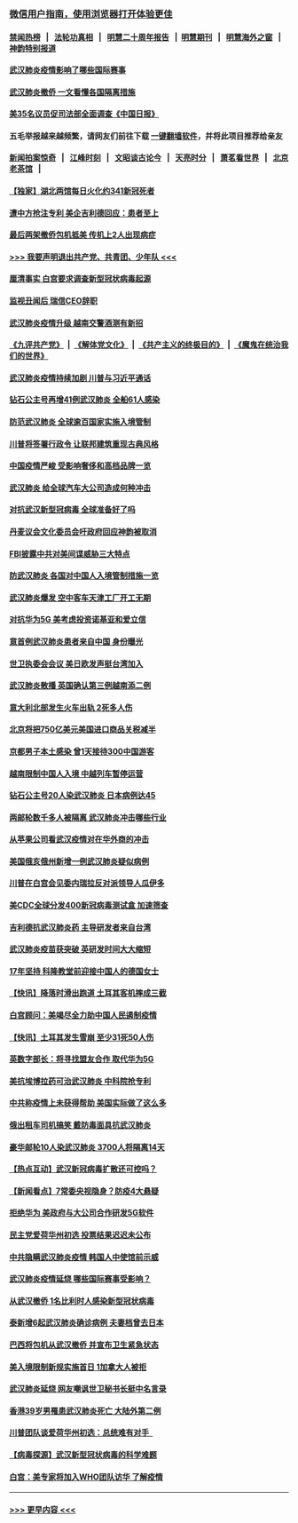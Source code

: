 ### [微信用户指南，使用浏览器打开体验更佳](https://github.com/gfw-breaker/banned-news1/blob/master/indexes/wechat-guide.md?t=0)
#### [禁闻热榜](热点新闻.md?t=0)  &nbsp;&nbsp;|&nbsp;&nbsp; [法轮功真相](https://github.com/gfw-breaker/truth/blob/master/README.md?t=0) &nbsp;&nbsp;|&nbsp;&nbsp; [明慧二十周年报告](https://github.com/gfw-breaker/mh-reports/blob/master/README.md?t=0) &nbsp;&nbsp;|&nbsp;&nbsp;[明慧期刊](https://github.com/gfw-breaker/mh-qikan) &nbsp;&nbsp;|&nbsp;&nbsp; [明慧海外之窗](https://github.com/gfw-breaker/mh-news/blob/master/README.md?t=0) &nbsp;&nbsp;|&nbsp;&nbsp; [神韵特别报道](https://github.com/gfw-breaker/mh-news/blob/master/shenyun.md?t=0)
#### [武汉肺炎疫情影响了哪些国际赛事](../pages/nsc418/n11852441.md?t=02080555) 
#### [武汉肺炎撤侨 一文看懂各国隔离措施](../pages/nsc418/n11844216.md?t=02080555) 
#### [美35名议员促司法部全面调查《中国日报》](../pages/nsc418/n11852435.md?t=02080555) 
#### 五毛举报越来越频繁，请网友们前往下载 [一键翻墙软件](https://github.com/gfw-breaker/ssr-accounts)，并将此项目推荐给亲友
#### [新闻拍案惊奇](https://github.com/gfw-breaker/banned-news1/blob/master/pages/link4.md) &nbsp;&nbsp;|&nbsp;&nbsp; [江峰时刻](https://github.com/gfw-breaker/banned-news1/blob/master/pages/link4.md) &nbsp;&nbsp;|&nbsp;&nbsp; [文昭谈古论今](https://github.com/gfw-breaker/banned-news1/blob/master/pages/link4.md) &nbsp;&nbsp;|&nbsp;&nbsp; [天亮时分](https://github.com/gfw-breaker/banned-news1/blob/master/pages/link4.md) &nbsp;&nbsp;|&nbsp;&nbsp; [萧茗看世界](https://github.com/gfw-breaker/banned-news1/blob/master/pages/link4.md) &nbsp;&nbsp;|&nbsp;&nbsp; [北京老茶馆](https://github.com/gfw-breaker/banned-news1/blob/master/pages/link4.md) &nbsp;&nbsp;|&nbsp;&nbsp; 
#### [【独家】湖北两馆每日火化约341新冠死者](../pages/nsc418/n11845444.md?t=02080555) 
#### [遭中方抢注专利 美企吉利德回应：患者至上](../pages/nsc418/n11852037.md?t=02080555) 
#### [最后两架撤侨包机抵美 传机上2人出现病症](../pages/nsc418/n11852173.md?t=02080555) 
#### [>>> 我要声明退出共产党、共青团、少年队 <<<](https://github.com/begood0513/goodnews/blob/master/quit/letter.md) 
#### [厘清事实 白宫要求调查新型冠状病毒起源](../pages/nsc418/n11852106.md?t=02080555) 
#### [监视丑闻后 瑞信CEO辞职](../pages/nsc418/n11852127.md?t=02080555) 
#### [武汉肺炎疫情升级 越南交警酒测有新招](../pages/nsc418/n11851632.md?t=02080555) 
#### [《九评共产党》](https://github.com/begood0513/9ping.md/blob/master/README.md) &nbsp;|&nbsp; [《解体党文化》](../../../../jtdwh.md/blob/master/README.md)  &nbsp;|&nbsp; [《共产主义的终极目的》](../../../../gczydzjmd.md/blob/master/README.md) &nbsp;|&nbsp; [《魔鬼在统治我们的世界》](../../../../mgztzwmdsj.md/blob/master/README.md) 
#### [武汉肺炎疫情持续加剧 川普与习近平通话](../pages/nsc418/n11851613.md?t=02080555) 
#### [钻石公主号再增41例武汉肺炎 全船61人感染](../pages/nsc418/n11850401.md?t=02080555) 
#### [防范武汉肺炎 全球逾百国家实施入境管制](../pages/nsc418/n11850557.md?t=02080555) 
#### [川普将签署行政令 让联邦建筑重现古典风格](../pages/nsc418/n11850654.md?t=02080555) 
#### [中国疫情严峻 受影响奢侈和高档品牌一览](../pages/nsc418/n11850319.md?t=02080555) 
#### [武汉肺炎 给全球汽车大公司造成何种冲击](../pages/nsc418/n11850056.md?t=02080555) 
#### [对抗武汉新型冠病毒 全球准备好了吗](../pages/nsc418/n11850142.md?t=02080555) 
#### [丹麦议会文化委员会吁政府回应神韵被取消](../pages/nsc418/n11849312.md?t=02080555) 
#### [FBI披露中共对美间谍威胁三大特点](../pages/nsc418/n11849700.md?t=02080555) 
#### [防武汉肺炎 各国对中国人入境管制措施一览](../pages/nsc418/n11838726.md?t=02080555) 
#### [武汉肺炎爆发 空中客车天津工厂开工无期](../pages/nsc418/n11849634.md?t=02080555) 
#### [对抗华为5G 美考虑投资诺基亚和爱立信](../pages/nsc418/n11849510.md?t=02080555) 
#### [意首例武汉肺炎患者来自中国 身份曝光](../pages/nsc418/n11849454.md?t=02080555) 
#### [世卫执委会会议 美日欧发声挺台湾加入](../pages/nsc418/n11849433.md?t=02080555) 
#### [武汉肺炎散播 英国确认第三例越南添二例](../pages/nsc418/n11849439.md?t=02080555) 
#### [意大利北部发生火车出轨 2死多人伤](../pages/nsc418/n11848999.md?t=02080555) 
#### [北京将把750亿美元美国进口商品关税减半](../pages/nsc418/n11848896.md?t=02080555) 
#### [京都男子本土感染 曾1天接待300中国游客](../pages/nsc418/n11848641.md?t=02080555) 
#### [越南限制中国人入境 中越列车暂停运营](../pages/nsc418/n11847844.md?t=02080555) 
#### [钻石公主号20人染武汉肺炎 日本病例达45](../pages/nsc418/n11847823.md?t=02080555) 
#### [两邮轮数千多人被隔离 武汉肺炎冲击哪些行业](../pages/nsc418/n11847456.md?t=02080555) 
#### [从苹果公司看武汉疫情对在华外商的冲击](../pages/nsc418/n11847586.md?t=02080555) 
#### [美国俄亥俄州新增一例武汉肺炎疑似病例](../pages/nsc418/n11847714.md?t=02080555) 
#### [川普在白宫会见委内瑞拉反对派领导人瓜伊多](../pages/nsc418/n11847391.md?t=02080555) 
#### [美CDC全球分发400新冠病毒测试盒 加速筛查](../pages/nsc418/n11847260.md?t=02080555) 
#### [吉利德抗武汉肺炎药 主导研发者来自台湾](../pages/nsc418/n11847064.md?t=02080555) 
#### [武汉肺炎疫苗获突破 英研发时间大大缩短](../pages/nsc418/n11846915.md?t=02080555) 
#### [17年坚持 科隆教堂前迎接中国人的德国女士](../pages/nsc418/n11846781.md?t=02080555) 
#### [【快讯】降落时滑出跑道 土耳其客机摔成三截](../pages/nsc418/n11847021.md?t=02080555) 
#### [白宫顾问：美竭尽全力助中国人民遏制疫情](../pages/nsc418/n11846756.md?t=02080555) 
#### [【快讯】土耳其发生雪崩 至少31死50人伤](../pages/nsc418/n11846680.md?t=02080555) 
#### [英数字部长：将寻找盟友合作 取代华为5G](../pages/nsc418/n11846485.md?t=02080555) 
#### [美抗埃博拉药可治武汉肺炎 中科院抢专利](../pages/nsc418/n11846409.md?t=02080555) 
#### [中共称疫情上未获得帮助 美国实际做了这么多](../pages/nsc418/n11846008.md?t=02080555) 
#### [俄出租车司机搞笑 戴防毒面具抗武汉肺炎](../pages/nsc418/n11845703.md?t=02080555) 
#### [豪华邮轮10人染武汉肺炎 3700人将隔离14天](../pages/nsc418/n11845543.md?t=02080555) 
#### [【热点互动】武汉新冠病毒扩散还可控吗？](../pages/nsc418/n11844750.md?t=02080555) 
#### [【新闻看点】7常委央视隐身？防疫4大悬疑](../pages/nsc418/n11844611.md?t=02080555) 
#### [拒绝华为 美政府与大公司合作研发5G软件](../pages/nsc418/n11844625.md?t=02080555) 
#### [民主党爱荷华州初选 投票结果迟迟未公布](../pages/nsc418/n11844207.md?t=02080555) 
#### [中共隐瞒武汉肺炎疫情 韩国人中使馆前示威](../pages/nsc418/n11844084.md?t=02080555) 
#### [武汉肺炎疫情延烧 哪些国际赛事受影响？](../pages/nsc418/n11843958.md?t=02080555) 
#### [从武汉撤侨 1名比利时人感染新型冠状病毒](../pages/nsc418/n11843977.md?t=02080555) 
#### [泰新增6起武汉肺炎确诊病例 夫妻档曾去日本](../pages/nsc418/n11843900.md?t=02080555) 
#### [巴西将包机从武汉撤侨 并宣布卫生紧急状态](../pages/nsc418/n11843418.md?t=02080555) 
#### [美入境限制新规实施首日 1加拿大人被拒](../pages/nsc418/n11843058.md?t=02080555) 
#### [武汉肺炎延烧 网友嘲讽世卫秘书长挺中名言录](../pages/nsc418/n11843056.md?t=02080555) 
#### [香港39岁男罹患武汉肺炎死亡 大陆外第二例](../pages/nsc418/n11843026.md?t=02080555) 
#### [川普团队谈爱荷华州初选：总统难有对手  ](../pages/nsc418/n11842867.md?t=02080555) 
#### [【病毒探源】武汉新型冠状病毒的科学难题](../pages/nsc418/n11842176.md?t=02080555) 
#### [白宫：美专家将加入WHO团队访华 了解疫情](../pages/nsc418/n11842198.md?t=02080555) 

----
#### [ >>> 更早内容 <<< ](../indexes/nsc418-earlier.md)
